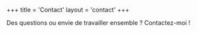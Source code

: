 +++
title = 'Contact'
layout = 'contact'
+++

Des questions ou envie de travailler ensemble ? Contactez-moi !
